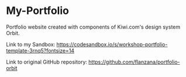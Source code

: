 # My-Portfolio
Portfolio website created with components of Kiwi.com's design system Orbit.

Link to my Sandbox: https://codesandbox.io/s/workshop-portfolio-template-3rnq5?fontsize=14

Link to original GitHub repository: https://github.com/flanzana/portfolio-orbit
